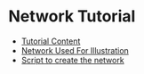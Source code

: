 # Network Tutorial


* [Tutorial Content](tutorial.md)
* [Network Used For Illustration](sample_network.md)
* [Script to create the network](create_network.sh)
